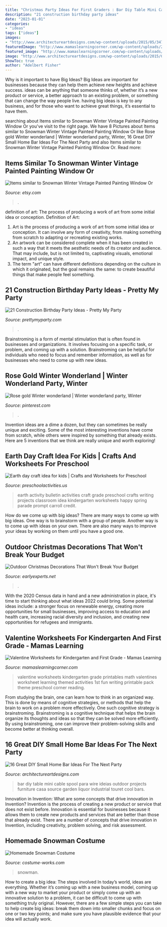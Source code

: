 ```yaml
---
title: "Christmas Party Ideas For First Graders : Bar Diy Table Mini Cable Spool Para Wire Ideias Outdoor Projects Furniture Casa Source Garden Liquor Industrial Touret Cool Bars"
description: "21 construction birthday party ideas"
date: "2023-01-01"
categories:
- "ideas"
tags: ["ideas"]
images:
- "http://www.architectureartdesigns.com/wp-content/uploads/2015/05/347.jpg"
featuredImage: "http://www.mamaslearningcorner.com/wp-content/uploads/2015/02/Valentine-Worksheets-Kindergarten-First-Grade.jpg"
featured_image: "http://www.mamaslearningcorner.com/wp-content/uploads/2015/02/Valentine-Worksheets-Kindergarten-First-Grade.jpg"
image: "http://www.architectureartdesigns.com/wp-content/uploads/2015/05/347.jpg"
ShowToc: true
author: "Adelbert Fisher"
---
```



Why is it important to have Big Ideas?
Big Ideas are important for businesses because they can help them achieve new heights and achieve success. ideas can be anything that someone thinks of, whether it’s a new product or service, a better approach to an existing problem, or something that can change the way people live. having big ideas is key to any business, and for those who want to achieve great things, it’s essential to have them.

	

		
searching about Items similar to Snowman Winter Vintage Painted Painting Window Or you've visit to the right page. We have 8 Pictures about Items similar to Snowman Winter Vintage Painted Painting Window Or like Rose gold Winter wonderland | Winter wonderland party, Winter, 16 Great DIY Small Home Bar Ideas For The Next Party and also Items similar to Snowman Winter Vintage Painted Painting Window Or. Read more:
		
    
## Items Similar To Snowman Winter Vintage Painted Painting Window Or

<img loading=lazy src="https://img0.etsystatic.com/005/0/6914613/il_570xN.382527998_aut9.jpg" onerror="this.onerror=null;this.src='https://tse1.mm.bing.net/th?id=OIP.3liV3VnEoCn7KNF6gvzCXgHaJ4&amp;pid=15.1';" alt="Items similar to Snowman Winter Vintage Painted Painting Window Or">

_Source: etsy.com_

>. 

	

definition of art: The process of producing a work of art from some initial idea or conception.
Definition of Art:
1. Art is the process of producing a work of art from some initial idea or conception. It can involve any form of creativity, from making something from scratch to adapting or recreating existing works.
2. An artwork can be considered complete when it has been created in such a way that it meets the aesthetic needs of its creator and audience. That may include, but is not limited to, captivating visuals, emotional impact, and unique style.
3. The term "art" can have different definitions depending on the culture in which it originated, but the goal remains the same: to create beautiful things that make people feel something.

    
## 21 Construction Birthday Party Ideas - Pretty My Party

<img loading=lazy src="https://www.prettymyparty.com/wp-content/uploads/2017/07/construction-party-ideas-dessert-table.jpg" onerror="this.onerror=null;this.src='https://tse4.mm.bing.net/th?id=OIP.FNiygM3jkBkMzPpRjGd0IgHaJ4&amp;pid=15.1';" alt="21 Construction Birthday Party Ideas - Pretty My Party">

_Source: prettymyparty.com_

>. 

	

Brainstroming is a form of mental stimulation that is often found in businesses and organizations. It involves focusing on a specific task, or problem, and coming up with a solution. Brainstroming can be helpful for individuals who need to focus and remember information, as well as for businesses who need to come up with new ideas.

    
## Rose Gold Winter Wonderland | Winter Wonderland Party, Winter

<img loading=lazy src="https://i.pinimg.com/736x/1b/41/d7/1b41d7795cafbb531a50e74d58604d08.jpg" onerror="this.onerror=null;this.src='https://tse1.mm.bing.net/th?id=OIP.Fzuh1Wpt4KQgdWAWd0UovAHaJ3&amp;pid=15.1';" alt="Rose gold Winter wonderland | Winter wonderland party, Winter">

_Source: pinterest.com_

>. 

	

Invention ideas are a dime a dozen, but they can sometimes be really unique and exciting. Some of the most interesting inventions have come from scratch, while others were inspired by something that already exists. Here are 5 inventions that we think are really unique and worth exploring!

    
## Earth Day Craft Idea For Kids | Crafts And Worksheets For Preschool

<img loading=lazy src="http://www.preschoolactivities.us/wp-content/uploads/2015/02/Earth-Day-activity-bulletin-board-225x300.jpg" onerror="this.onerror=null;this.src='https://tse1.mm.bing.net/th?id=OIP.2Qb9m2VE-qn-DISVzIPRVAHaJ4&amp;pid=15.1';" alt="Earth day craft idea for kids | Crafts and Worksheets for Preschool">

_Source: preschoolactivities.us_

>earth activity bulletin activities craft grade preschool crafts writing projects classroom idea kindergarten worksheets happy spring parade prompt carroll credit. 

	

How do we come up with big ideas?
There are many ways to come up with big ideas. One way is to brainstorm with a group of people. Another way is to come up with ideas on your own. There are also many ways to improve your ideas by working on them until you have a good one.

    
## Outdoor Christmas Decorations That Won&#039;t Break Your Budget

<img loading=lazy src="https://media.earlyexperts.net/wp-content/uploads/2017/11/cover-1-e1511926901804.jpg" onerror="this.onerror=null;this.src='https://tse2.mm.bing.net/th?id=OIP.gPDzzX4-IpkIEW2psrnw5wHaET&amp;pid=15.1';" alt="Outdoor Christmas Decorations That Won&#039;t Break Your Budget">

_Source: earlyexperts.net_

>. 

	

With the 2020 Census data in hand and a new administration in place, it's time to start thinking about what ideas 2022 could bring. Some potential ideas include: a stronger focus on renewable energy, creating more opportunities for small businesses, improving access to education and health care, increasing racial diversity and inclusion, and creating new opportunities for refugees and immigrants.

    
## Valentine Worksheets For Kindergarten And First Grade - Mamas Learning

<img loading=lazy src="http://www.mamaslearningcorner.com/wp-content/uploads/2015/02/Valentine-Worksheets-Kindergarten-First-Grade.jpg" onerror="this.onerror=null;this.src='https://tse1.mm.bing.net/th?id=OIP.FJY6_zgTdGEr1wJTSyz_fwHaLH&amp;pid=15.1';" alt="Valentine Worksheets for Kindergarten and First Grade - Mamas Learning">

_Source: mamaslearningcorner.com_

>valentine worksheets kindergarten grade printables math valentines worksheet learning themed activities 1st fun writing printable pack theme preschool corner reading. 

	

From studying the brain, one can learn how to think in an organized way. This is done by means of cognitive strategies, or methods that help the brain to work on a problem more effectively. One such cognitive strategy is brainstroming. Brainstroming is a cognitive technique that helps the brain organize its thoughts and ideas so that they can be solved more efficiently. By using brainstroming, one can improve their problem-solving skills and become better at thinking overall.

    
## 16 Great DIY Small Home Bar Ideas For The Next Party

<img loading=lazy src="http://www.architectureartdesigns.com/wp-content/uploads/2015/05/347.jpg" onerror="this.onerror=null;this.src='https://tse1.mm.bing.net/th?id=OIP.NlZciEcGwHjkGnluN9NwAQHaKA&amp;pid=15.1';" alt="16 Great DIY Small Home Bar Ideas For The Next Party">

_Source: architectureartdesigns.com_

>bar diy table mini cable spool para wire ideias outdoor projects furniture casa source garden liquor industrial touret cool bars. 

	

Innovation in Invention: What are some concepts that drive innovation in Invention?
Invention is the process of creating a new product or service that does not exist before. Innovation is essential for businesses because it allows them to create new products and services that are better than those that already exist. There are a number of concepts that drive innovation in Invention, including creativity, problem solving, and risk assessment.

    
## Homemade Snowman Costume

<img loading=lazy src="https://photos.costume-works.com/full/snowman-costume.jpg" onerror="this.onerror=null;this.src='https://tse2.mm.bing.net/th?id=OIP.VIDMBqRzbLbkYcjGW47S-gHaJ3&amp;pid=15.1';" alt="Homemade Snowman Costume">

_Source: costume-works.com_

>snowman. 

	

How to create a big idea: The steps involved
In today’s world, ideas are everything. Whether it’s coming up with a new business model, coming up with a new way to market your product or simply come up with an innovative solution to a problem, it can be difficult to come up with something truly original. However, there are a few simple steps you can take to help create big ideas: break them down into smaller chunks and focus on one or two key points; and make sure you have plausible evidence that your idea will actually work.

